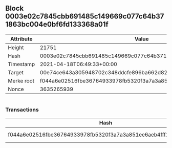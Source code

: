 ## Block 0003e02c7845cbb691485c149669c077c64b371863bc004e0bf6fd133368a01f

Attribute | Value
--- | ---
Height | 21751
Hash | 0003e02c7845cbb691485c149669c077c64b371863bc004e0bf6fd133368a01f
Timestamp | 2021-04-18T06:49:33+00:00
Target | 00e74ce643a305948702c348ddcfe896ba662d82c1a228faf4ad12250f07334e
Merke root | f044a6e02516fbe36764933978fb5320f3a7a3a851ee6aeb4fff1833a0b71f69
Nonce | 3635265939

```

```

### Transactions

Hash | Amount
--- | ---
[f044a6e02516fbe36764933978fb5320f3a7a3a851ee6aeb4fff1833a0b71f69](f044a6e02516fbe36764933978fb5320f3a7a3a851ee6aeb4fff1833a0b71f69.md) | 10.00000000 SKEPTI 
